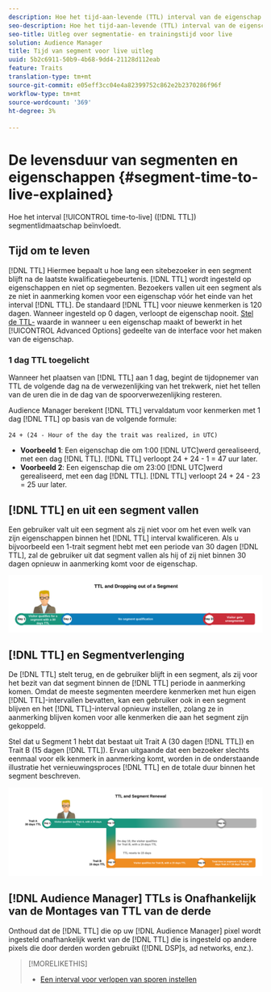 ```yaml
---
description: Hoe het tijd-aan-levende (TTL) interval van de eigenschap segmentlidmaatschap beïnvloedt.
seo-description: Hoe het tijd-aan-levende (TTL) interval van de eigenschap segmentlidmaatschap beïnvloedt.
seo-title: Uitleg over segmentatie- en trainingstijd voor live
solution: Audience Manager
title: Tijd van segment voor live uitleg
uuid: 5b2c6911-50b9-4b68-9dd4-21128d112eab
feature: Traits
translation-type: tm+mt
source-git-commit: e05eff3cc04e4a82399752c862e2b2370286f96f
workflow-type: tm+mt
source-wordcount: '369'
ht-degree: 3%

---
```



# De levensduur van segmenten en eigenschappen {#segment-time-to-live-explained}

Hoe het interval [!UICONTROL time-to-live] ([!DNL TTL]) segmentlidmaatschap beïnvloedt.

<!-- segment-ttl-explained.xml -->

## Tijd om te leven

[!DNL TTL] Hiermee bepaalt u hoe lang een sitebezoeker in een segment blijft na de laatste kwalificatiegebeurtenis. [!DNL TTL] wordt ingesteld op eigenschappen en niet op segmenten. Bezoekers vallen uit een segment als ze niet in aanmerking komen voor een eigenschap vóór het einde van het interval [!DNL TTL]. De standaard [!DNL TTL] voor nieuwe kenmerken is 120 dagen. Wanneer ingesteld op 0 dagen, verloopt de eigenschap nooit. [Stel de TTL-](../../features/traits/create-onboarded-rule-based-traits.md#set-expiration-interval) waarde in wanneer u een eigenschap maakt of bewerkt in het  [!UICONTROL Advanced Options] gedeelte van de interface voor het maken van de eigenschap.

### 1 dag TTL toegelicht

Wanneer het plaatsen van [!DNL TTL] aan 1 dag, begint de tijdopnemer van TTL de volgende dag na de verwezenlijking van het trekwerk, niet het tellen van de uren die in de dag van de spoorverwezenlijking resteren.

Audience Manager berekent [!DNL TTL] vervaldatum voor kenmerken met 1 dag [!DNL TTL] op basis van de volgende formule:

`24 + (24 - Hour of the day the trait was realized, in UTC)`

* **Voorbeeld 1**: Een eigenschap die om 1:00  [!DNL UTC]werd gerealiseerd, met een dag  [!DNL TTL]. [!DNL TTL] verloopt 24 + 24 - 1 = 47 uur later.
* **Voorbeeld 2**: Een eigenschap die om 23:00  [!DNL UTC]werd gerealiseerd, met een dag  [!DNL TTL]. [!DNL TTL] verloopt 24 + 24 - 23 = 25 uur later.

## [!DNL TTL] en uit een segment vallen

Een gebruiker valt uit een segment als zij niet voor om het even welk van zijn eigenschappen binnen het [!DNL TTL] interval kwalificeren. Als u bijvoorbeeld een 1-trait segment hebt met een periode van 30 dagen [!DNL TTL], zal de gebruiker uit dat segment vallen als hij of zij niet binnen 30 dagen opnieuw in aanmerking komt voor de eigenschap.

![](assets/ttl-explained.png)

## [!DNL TTL] en Segmentverlenging

De [!DNL TTL] stelt terug, en de gebruiker blijft in een segment, als zij voor het bezit van dat segment binnen de [!DNL TTL] periode in aanmerking komen. Omdat de meeste segmenten meerdere kenmerken met hun eigen [!DNL TTL]-intervallen bevatten, kan een gebruiker ook in een segment blijven en het [!DNL TTL]-interval opnieuw instellen, zolang ze in aanmerking blijven komen voor alle kenmerken die aan het segment zijn gekoppeld.

Stel dat u Segment 1 hebt dat bestaat uit Trait A (30 dagen [!DNL TTL]) en Trait B (15 dagen [!DNL TTL]). Ervan uitgaande dat een bezoeker slechts eenmaal voor elk kenmerk in aanmerking komt, worden in de onderstaande illustratie het vernieuwingsproces [!DNL TTL] en de totale duur binnen het segment beschreven.

![](assets/ttl-renewal.png)

## [!DNL Audience Manager] TTLs is Onafhankelijk van de Montages van TTL van de derde

Onthoud dat de [!DNL TTL] die op uw [!DNL Audience Manager] pixel wordt ingesteld onafhankelijk werkt van de [!DNL TTL] die is ingesteld op andere pixels die door derden worden gebruikt ([!DNL DSP]s, ad networks, enz.).

>[!MORELIKETHIS]
>
>* [Een interval voor verlopen van sporen instellen](../../features/traits/create-onboarded-rule-based-traits.md#set-expiration-interval)

